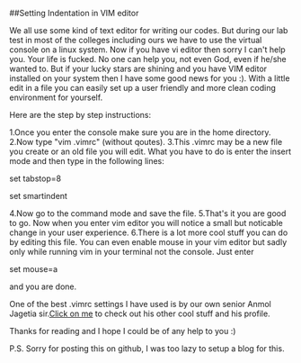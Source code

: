 ##Setting Indentation in VIM editor

We all use some kind of text editor for writing our codes. But during our lab test in most of the colleges including ours we have to use the virtual console on a linux system. Now if you have vi editor then sorry I can't help you. Your life is fucked. No one can help you, not even God, even if he/she wanted to. But if your lucky stars are shining and you have VIM editor installed on your system then I have some good news for you :). With a little edit in a file you can easily set up a user friendly and more clean coding environment for yourself. 

Here are the step by step instructions:

1.Once you enter the console make sure you are in the home directory.
2.Now type "vim .vimrc" (without qoutes).
3.This .vimrc may be a new file you create or an old file you will edit. What you have to do is enter the insert mode and then type in the following lines:

set tabstop=8

set smartindent

4.Now go to the command mode and save the file.
5.That's it you are good to go. Now when you enter vim editor you will notice a small but noticable change in your user experience.
6.There is a lot more cool stuff you can do by editing this file. You can even enable  mouse in your vim editor but sadly only while running vim in your terminal not the console. Just enter

set mouse=a

and you are done.


One of the best .vimrc settings I have used is by our own senior Anmol Jagetia sir.[Click on me](https://github.com/anmoljagetia/dotfiles/blob/master/vim/vimrc) to check out his other cool stuff and his profile. 

Thanks for reading and I hope I could be of any help to you :)

P.S. Sorry for posting this on github, I was too lazy to setup a blog for this.
